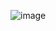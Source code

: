 ![image](https://user-images.githubusercontent.com/77121931/230134496-a156eec4-eb9c-4031-b306-5ac666854a79.png)
